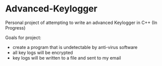 # Advanced-Keylogger

Personal project of attempting to write an advanced Keylogger in C++ (In Progress)

Goals for project:

* create a program that is undetectable by anti-virus software
* all key logs will be encrypted
* key logs will be written to a file and sent to my email
